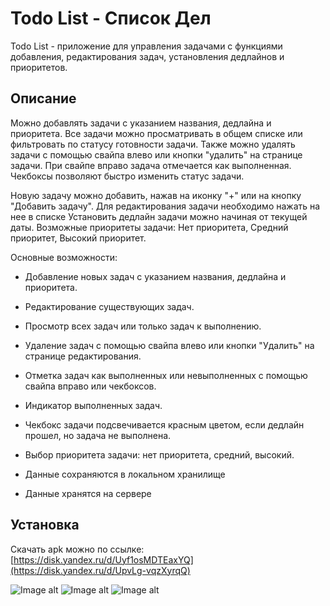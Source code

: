# Todo List - Список Дел

Todo List - приложение для управления задачами с функциями добавления, редактирования задач, установления дедлайнов и приоритетов.

## Описание

Можно добавлять задачи с указанием названия, дедлайна и приоритета. Все задачи можно просматривать в общем списке или фильтровать по статусу готовности задачи. Также можно удалять задачи с помощью свайпа влево или кнопки "удалить" на странице задачи. При свайпе вправо задача отмечается как выполненная. Чекбоксы позволяют быстро изменить статус задачи.

Новую задачу можно добавить, нажав на иконку "+" или на кнопку "Добавить задачу". Для редактирования задачи необходимо нажать на нее в списке
Установить дедлайн задачи можно начиная от текущей даты.
Возможные приоритеты задачи: Нет приоритета, Средний приоритет, Высокий приоритет.


Основные возможности:
- Добавление новых задач с указанием названия, дедлайна и приоритета.
- Редактирование существующих задач.
- Просмотр всех задач или только задач к выполнению.
- Удаление задач с помощью свайпа влево или кнопки "Удалить" на странице редактирования.
- Отметка задач как выполненных или невыполненных с помощью свайпа вправо или чекбоксов.
- Индикатор выполненных задач.
- Чекбокс задачи подсвечивается красным цветом, если дедлайн прошел, но задача не выполнена.
- Выбор приоритета задачи: нет приоритета, средний, высокий.

- Данные сохраняются в локальном хранилище
- Данные хранятся на сервере

## Установка 

Скачать apk можно по ссылке: [https://disk.yandex.ru/d/Uyf1osMDTEaxYQ](https://disk.yandex.ru/d/UpvLg-vqzXyrqQ)

![Image alt](https://github.com/PumpkinJuce/todo_list/blob/main/Screenshot_20240622_235930_com.example.todo_list.jpg)
![Image alt](https://github.com/PumpkinJuce/todo_list/blob/main/Screenshot_20240622_235947_com.example.todo_list.jpg)
![Image alt](https://github.com/PumpkinJuce/todo_list/blob/main/Screenshot_20240623_000003_com.example.todo_list.jpg)



